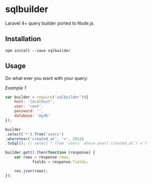 # sqlbuilder

Laravel 4+ query builder ported to Node.js.

## Installation
```
npm install --save sqlbuilder
```

## Usage

Do what ever you want with your query:

*Example 1*
```js
var builder = require('sqlbuilder')({
	host: 'localhost',
	user: 'root',
	password: '',
	database: 'mydb'
});

builder
.select('*').from('users')
.whereYear('created_at', '=', 2014)
.toSql(); // select * from `users` where year(`created_at`) = ?

builder.get().then(function (response) {
	var rows = response.rows,
			fields = response.fields;

	res.json(rows);
});
```